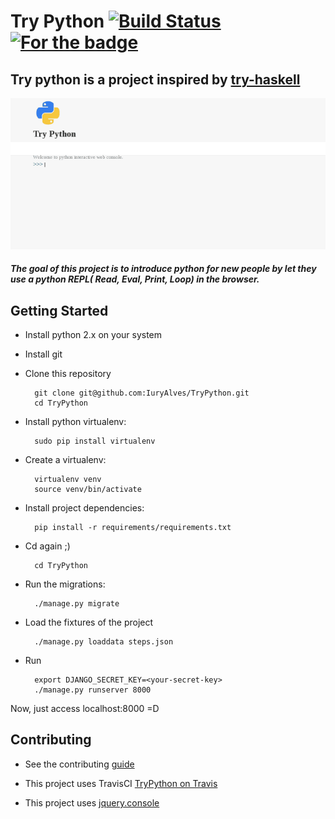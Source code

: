 # Try Python [![Build Status](https://travis-ci.org/IuryAlves/TryPython.svg?branch=master)](https://travis-ci.org/IuryAlves/TryPython) [![For the badge](http://forthebadge.com/images/badges/built-with-love.svg)](http://forthebadge.com/images/badges/built-with-love.svg)

## Try python is a project inspired by [try-haskell](tryhaskell.org)


![try-python](try-python.gif)
##### The goal of this project is to introduce python for new people by let they use a python REPL( Read, Eval, Print, Loop) in the browser.

## Getting Started

* Install python 2.x on your system
*  Install git
* Clone this repository
 
        git clone git@github.com:IuryAlves/TryPython.git
        cd TryPython

* Install python virtualenv: 
 
        sudo pip install virtualenv

* Create a virtualenv:
 
        virtualenv venv
        source venv/bin/activate

* Install project dependencies:

        pip install -r requirements/requirements.txt

* Cd again ;)

        cd TryPython

* Run the migrations:
        
        ./manage.py migrate

* Load the fixtures of the project

        ./manage.py loaddata steps.json

* Run
        
        export DJANGO_SECRET_KEY=<your-secret-key> 
        ./manage.py runserver 8000


Now, just access localhost:8000 =D

## Contributing

* See the contributing [guide](CONTRIBUTING.md)
    
* This project uses TravisCI [TryPython on Travis](https://travis-ci.org/IuryAlves/TryPython)
* This project uses [jquery.console](https://github.com/chrisdone/jquery-console)
